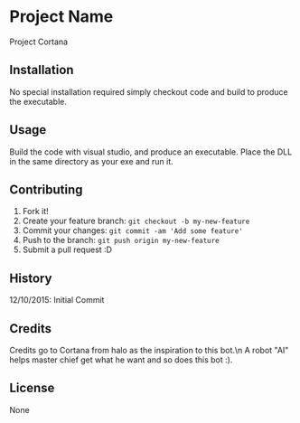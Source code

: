 # Project Name

Project Cortana

## Installation

No special installation required simply checkout code and build to produce the executable.

## Usage

Build the code with visual studio, and produce an executable.
Place the DLL in the same directory as your exe and run it.

## Contributing

1. Fork it!
2. Create your feature branch: `git checkout -b my-new-feature`
3. Commit your changes: `git commit -am 'Add some feature'`
4. Push to the branch: `git push origin my-new-feature`
5. Submit a pull request :D

## History

12/10/2015: Initial Commit

## Credits

Credits go to Cortana from halo as the inspiration to this bot.\n
A robot "AI" helps master chief get what he want and so does this bot :).

## License

None
